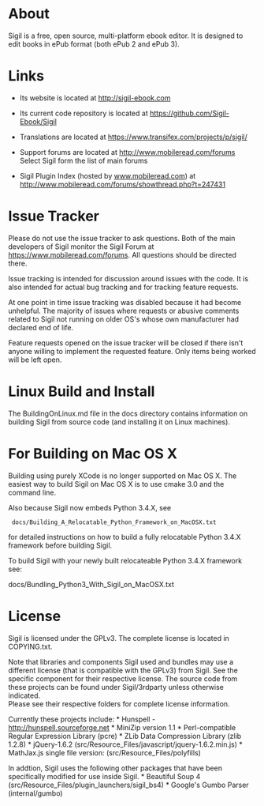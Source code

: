 About
=====

Sigil is a free, open source, multi-platform ebook editor.
It is designed to edit books in ePub format (both ePub 2 and ePub 3).


Links
=====

* Its website is located at http://sigil-ebook.com

* Its current code repository is located at https://github.com/Sigil-Ebook/Sigil

* Translations are located at https://www.transifex.com/projects/p/sigil/

* Support forums are located at http://www.mobileread.com/forums
    Select Sigil form the list of main forums

* Sigil Plugin Index (hosted by www.mobileread.com) at 
    http://www.mobileread.com/forums/showthread.php?t=247431


Issue Tracker
=============

Please do not use the issue tracker to ask questions.  Both of the main developers
of Sigil monitor the Sigil Forum at https://www.mobileread.com/forums.
All questions should be directed there.

Issue tracking is intended for discussion around issues with the code. 
It is also intended for actual bug tracking and for tracking feature requests.

At one point in time issue tracking was disabled because it had become
unhelpful. The majority of issues where requests or abusive comments related
to Sigil not running on older OS's whose own manufacturer had declared
end of life.

Feature requests opened on the issue tracker will be closed if there isn't
anyone willing to implement the requested feature. Only items being worked
will be left open.


Linux Build and Install
=======================

The BuildingOnLinux.md file in the docs directory contains information on building
Sigil from source code (and installing it on Linux machines).


For Building on Mac OS X
========================

Building using purely XCode is no longer supported on Mac OS X.  The easiest 
way to build Sigil on Mac OS X is to use cmake 3.0 and the command line.   

Also because Sigil now embeds Python 3.4.X, see  

     docs/Building_A_Relocatable_Python_Framework_on_MacOSX.txt

for detailed instructions on how to build a fully relocatable Python 3.4.X framework before
building Sigil.  

To build Sigil with your newly built relocateable Python 3.4.X framework see:

   docs/Bundling_Python3_With_Sigil_on_MacOSX.txt


License
=======

Sigil is licensed under the GPLv3. The complete license is located in
COPYING.txt.

Note that libraries and components Sigil used and bundles may use a different
license (that is compatible with the GPLv3) from Sigil. See the specific
component for their respective license.  The source code from these
projects can be found under Sigil/3rdparty unless otherwise indicated.  
Please see their respective folders for complete license information.

Currently these projects include:
    * Hunspell - http://hunspell.sourceforge.net
    * MiniZip version 1.1
    * Perl-compatible Regular Expression Library (pcre)
    * ZLib Data Compression Library (zlib 1.2.8)
    * jQuery-1.6.2 (src/Resource_Files/javascript/jquery-1.6.2.min.js)
    * MathJax.js single file version: (src/Resource_Files/polyfills)

In addtion, Sigil uses the following other packages that have been specifically
modified for use inside Sigil.
    * Beautiful Soup 4 (src/Resource_Files/plugin_launchers/sigil_bs4)
    * Google's Gumbo Parser (internal/gumbo)

